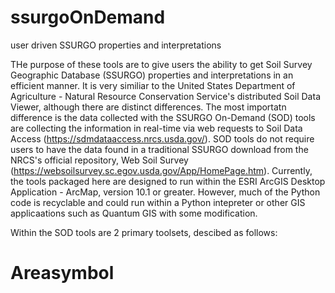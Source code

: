 # ssurgoOnDemand
user driven SSURGO properties and interpretations


THe purpose of these tools are to give users the ability to get Soil Survey Geographic Database (SSURGO) properties and interpretations in an efficient manner.  It is very similiar to the United States Department of Agriculture  - Natural Resource Conservation Service's distributed Soil Data Viewer, although there are distinct differences.  The most importatn difference is the data collected with the SSURGO On-Demand (SOD) tools are collecting the information in real-time via web requests to Soil Data Access (https://sdmdataaccess.nrcs.usda.gov/).  SOD tools do not require users to have the data found in a traditional SSURGO download from the NRCS's official repository, Web Soil Survey (https://websoilsurvey.sc.egov.usda.gov/App/HomePage.htm).  Currently, the tools packaged here are designed to run within the ESRI ArcGIS Desktop Application - ArcMap, version 10.1 or greater.  However, much of the Python code is recyclable and could run within a Python intepreter or other GIS applicaations such as Quantum GIS with some modification.

Within the SOD tools are 2 primary toolsets, descibed as follows:

<H1>Areasymbol</H1>
